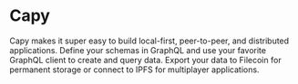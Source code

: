 # Capy

Capy makes it super easy to build local-first, peer-to-peer, and distributed applications. Define your schemas in GraphQL and use your favorite GraphQL client to create and query data. Export your data to Filecoin for permanent storage or connect to IPFS for multiplayer applications.

